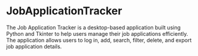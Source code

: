 # JobApplicationTracker
The Job Application Tracker is a desktop-based application built using Python and Tkinter to help users manage their job applications efficiently. The application allows users to log in, add, search, filter, delete, and export job application details.
